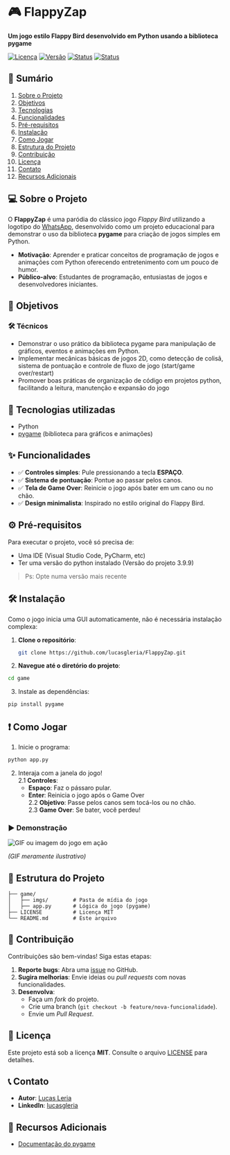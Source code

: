 # 🎮 FlappyZap  

**Um jogo estilo Flappy Bird desenvolvido em Python usando a biblioteca pygame**  

[![Licença](https://img.shields.io/badge/license-MIT-blue.svg)](LICENSE)
[![Versão](https://img.shields.io/badge/version-1.0.0-green.svg)]()
[![Status](https://img.shields.io/badge/status-functional-brightgreen.svg)]()
[![Status](https://img.shields.io/badge/deploy-inactive-red.svg)]()  



## 📌 Sumário  

1. [Sobre o Projeto](#-sobre-o-projeto)  
2. [Objetivos](#-objetivos)
3. [Tecnologias](#-tecnologias)
4. [Funcionalidades](#-funcionalidades)  
5. [Pré-requisitos](#%EF%B8%8F-pré-requisitos)  
6. [Instalação](#%EF%B8%8F-instalação)  
7. [Como Jogar](#-como-jogar)  
8. [Estrutura do Projeto](#-estrutura-do-projeto)  
9. [Contribuição](#-contribuição)  
10. [Licença](#-licença)  
11. [Contato](#-contato)  
12. [Recursos Adicionais](#-recursos-adicionais)  



## 💻 Sobre o Projeto  

O **FlappyZap** é uma paródia do clássico jogo *Flappy Bird* utilizando a logotipo do [WhatsApp](https://www.whatsapp.com/?lang=pt_br), desenvolvido como um projeto educacional para demonstrar o uso da biblioteca **pygame** para criação de jogos simples em Python.  

- **Motivação**: Aprender e praticar conceitos de programação de jogos e animações com Python oferecendo entretenimento com um pouco de humor.  
- **Público-alvo**: Estudantes de programação, entusiastas de jogos e desenvolvedores iniciantes.  


## 🎯 Objetivos
### 🛠️ Técnicos

- Demonstrar o uso prático da biblioteca pygame para manipulação de gráficos, eventos e animações em Python.
- Implementar mecânicas básicas de jogos 2D, como detecção de colisã, sistema de pontuação e controle de fluxo de jogo (start/game over/restart)
- Promover boas práticas de organização de código em projetos python, facilitando a leitura, manutenção e expansão do jogo 


## 🚀 Tecnologias utilizadas
  - Python  
  - [pygame](https://pygame.org/) (biblioteca para gráficos e animações)  




## ✨ Funcionalidades  

- ✅ **Controles simples**: Pule pressionando a tecla **ESPAÇO**.  
- ✅ **Sistema de pontuação**: Pontue ao passar pelos canos.  
- ✅ **Tela de Game Over**: Reinicie o jogo após bater em um cano ou no chão.  
- ✅ **Design minimalista**: Inspirado no estilo original do Flappy Bird.  



## ⚙️ Pré-requisitos  

Para executar o projeto, você só precisa de:  

- Uma IDE (Visual Studio Code, PyCharm, etc)  
- Ter uma versão do python instalado (Versão do projeto 3.9.9)
> Ps: Opte numa versão mais recente



## 🛠️ Instalação  

Como o jogo inicia uma GUI automaticamente, não é necessária instalação complexa:  

1. **Clone o repositório**:  
   ```bash
   git clone https://github.com/lucasgleria/FlappyZap.git
   ```

2. **Navegue até o diretório do projeto**:
```bash
cd game
```

3. Instale as dependências:
```bash
pip install pygame
```

## ❗ Como Jogar  

1. Inicie o programa:
```bash
python app.py
```

2. Interaja com a janela do jogo!  
  2.1 **Controles**:    
     - **Espaço**: Faz o pássaro pular.
     - **Enter**: Reinicia o jogo após o Game Over  
  2.2 **Objetivo**: Passe pelos canos sem tocá-los ou no chão.  
  2.3 **Game Over**: Se bater, você perdeu!  

### ▶️ Demonstração  

![GIF ou imagem do jogo em ação](https://media.giphy.com/media/euuaA2cwLEUuI/giphy.gif) 

*(GIF meramente ilustrativo)*  



## 📂 Estrutura do Projeto  

```plaintext
├── game/               
│   ├── imgs/        # Pasta de mídia do jogo  
│   ├── app.py       # Lógica do jogo (pygame)   
├── LICENSE          # Licença MIT  
└── README.md        # Este arquivo  
```  



## 🤝 Contribuição  

Contribuições são bem-vindas! Siga estas etapas:  

1. **Reporte bugs**: Abra uma [issue](https://github.com/lucasgleria/FlappyZap/issues) no GitHub.  
2. **Sugira melhorias**: Envie ideias ou *pull requests* com novas funcionalidades.  
3. **Desenvolva**:  
   - Faça um *fork* do projeto.  
   - Crie uma branch (`git checkout -b feature/nova-funcionalidade`).  
   - Envie um *Pull Request*.  



## 📜 Licença  

Este projeto está sob a licença **MIT**. Consulte o arquivo [LICENSE](LICENSE) para detalhes.  



## 📞 Contato  

- **Autor**: [Lucas Leria](https://github.com/lucasgleria)  
- **LinkedIn**: [lucasgleria](https://www.linkedin.com/in/lucasgleria/)  


## 🔎 Recursos Adicionais  

- [Documentação do pygame](https://pygame.org/reference/)
